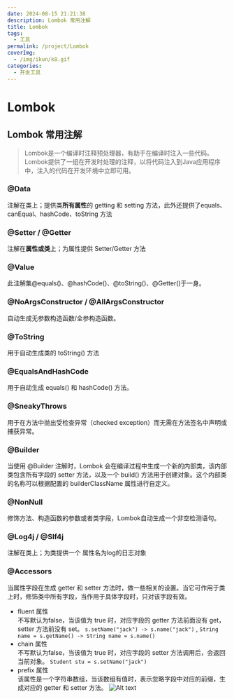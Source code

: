 ```yaml
---
date: 2024-08-15 21:21:38
description: Lombok 常用注解
title: Lombok
tags:
  - 工具
permalink: /project/Lombok
coverImg:
  - /img/ikun/k8.gif
categories:
  - 开发工具
---
```


# Lombok
## Lombok 常用注解
>Lombok是一个编译时注释预处理器，有助于在编译时注入一些代码。Lombok提供了一组在开发时处理的注释，以将代码注入到Java应用程序中，注入的代码在开发环境中立即可用。
### @Data 
  注解在类上；提供类**所有属性**的 getting 和 setting 方法，此外还提供了equals、canEqual、hashCode、toString 方法

### @Setter / @Getter 
  注解在**属性或类**上；为属性提供 Setter/Getter 方法

### @Value 
  此注解集@equals()、@hashCode()、@toString()、@Getter()于一身。
  
### @NoArgsConstructor / @AllArgsConstructor
  自动生成无参数构造函数/全参构造函数。

### @ToString
  用于自动生成类的 toString() 方法

### @EqualsAndHashCode
  用于自动生成 equals() 和 hashCode() 方法。

### @SneakyThrows
  用于在方法中抛出受检查异常（checked exception）而无需在方法签名中声明或捕获异常。

### @Builder
  当使用 @Builder 注解时，Lombok 会在编译过程中生成一个新的内部类，该内部类包含所有字段的 setter 方法，以及一个 build() 方法用于创建对象。这个内部类的名称可以根据配置的 builderClassName 属性进行自定义。

### @NonNull 
  修饰方法、构造函数的参数或者类字段，Lombok自动生成一个非空检测语句。

### @Log4j / @Slf4j
  注解在类上；为类提供一个 属性名为log的日志对象

### @Accessors 
  当属性字段在生成 getter 和 setter 方法时，做一些相关的设置。当它可作用于类上时，修饰类中所有字段，当作用于具体字段时，只对该字段有效。
  - fluent 属性\
    不写默认为false，当该值为 true 时，对应字段的 getter 方法前面没有 get，setter 方法前没有 set。
    `s.setName("jack") -> s.name("jack")` , 
    `String name = s.getName() -> String name = s.name()`
  - chain 属性\
    不写默认为false，当该值为 true 时，对应字段的 setter 方法调用后，会返回当前对象。
    `Student stu = s.setName("jack")`
  - prefix 属性\
    该属性是一个字符串数组，当该数组有值时，表示忽略字段中对应的前缀，生成对应的 getter 和 setter 方法。
    ![Alt text](/library/image-3.png)